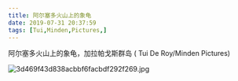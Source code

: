 ```yaml
---
title: 阿尔塞多火山上的象龟
date: 2019-07-31 20:37:59
tags: [Tui,Minden,Pictures,]
---
```

阿尔塞多火山上的象龟，加拉帕戈斯群岛 ( Tui De Roy/Minden Pictures)

![3d469f43d838acbbf6facbdf292f269.jpg](https://i.loli.net/2019/07/31/5d418c3d51d2f37038.jpg)

